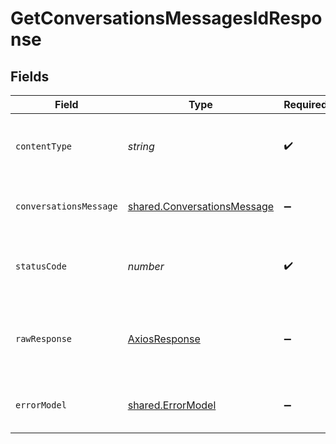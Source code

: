 # GetConversationsMessagesIdResponse


## Fields

| Field                                                                      | Type                                                                       | Required                                                                   | Description                                                                |
| -------------------------------------------------------------------------- | -------------------------------------------------------------------------- | -------------------------------------------------------------------------- | -------------------------------------------------------------------------- |
| `contentType`                                                              | *string*                                                                   | :heavy_check_mark:                                                         | HTTP response content type for this operation                              |
| `conversationsMessage`                                                     | [shared.ConversationsMessage](../../models/shared/conversationsmessage.md) | :heavy_minus_sign:                                                         | Requested message is returned as a response                                |
| `statusCode`                                                               | *number*                                                                   | :heavy_check_mark:                                                         | HTTP response status code for this operation                               |
| `rawResponse`                                                              | [AxiosResponse](https://axios-http.com/docs/res_schema)                    | :heavy_minus_sign:                                                         | Raw HTTP response; suitable for custom response parsing                    |
| `errorModel`                                                               | [shared.ErrorModel](../../models/shared/errormodel.md)                     | :heavy_minus_sign:                                                         | Returned when invalid data posted                                          |